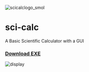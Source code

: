 ![scicalclogo_smol](https://user-images.githubusercontent.com/68178267/202843201-fff0c484-19c5-4038-a652-52c2e41ddbbe.png)
# sci-calc
A Basic Scientific Calculator with a GUI
### [Download EXE](https://github.com/AbhiK002/sci-calc/raw/main/SciCalc.exe)
![display](https://user-images.githubusercontent.com/68178267/202848065-9c50457c-fa1d-4859-a6ca-c430b846e42a.png)
